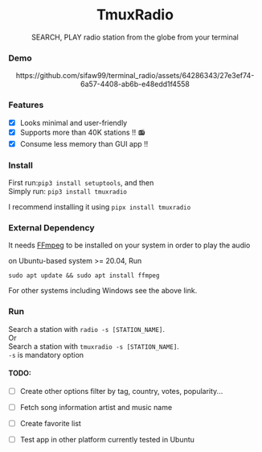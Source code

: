 <h1 align=center> TmuxRadio </h1>
<p align=center> SEARCH, PLAY radio station from the globe from your terminal </p>

### Demo
<p align=center>https://github.com/sifaw99/terminal_radio/assets/64286343/27e3ef74-6a57-4408-ab6b-e48edd1f4558</p>

### Features
- [x] Looks minimal and user-friendly
- [x] Supports more than 40K stations !! :radio:
- [x] Consume less memory than GUI app !!  
### Install
First run:`pip3 install setuptools`, and then <br/>
Simply run: `pip3 install tmuxradio`

I recommend installing it using `pipx install tmuxradio`

### External Dependency

It needs [FFmpeg](https://ffmpeg.org/download.html) to be installed on your
system in order to play the audio

on Ubuntu-based system >= 20.04, Run

```
sudo apt update && sudo apt install ffmpeg
```

For other systems including Windows see the above link.

### Run

Search a station with `radio -s [STATION_NAME]`. <br/>
Or  <br/>
Search a station with `tmuxradio -s [STATION_NAME]`. <br/>
`-s` is mandatory option

#### TODO:

- [ ] Create other options filter by tag, country, votes, popularity...
- [ ] Fetch song information artist and music name
- [ ] Create favorite list
- [ ] Test app in other platform currently tested in Ubuntu





